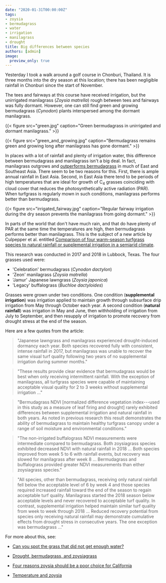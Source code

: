```yaml
---
date: "2020-01-31T00:00:00Z"
tags:
- zoysia
- bermudagrass
- water
- irrigation
- manilagrass
- drought
title: Big differences between species
authors: [admin]
image:
  preview_only: true
---
```


Yesterday I took a walk around a golf course in Chonburi, Thailand. It is three months into the dry season at this location; there has been negligible rainfall in Chonburi since the start of November. 

The tees and fairways at this course have received irrigation, but the unirrigated manilagrass (*Zoysia matrella*) rough between tees and fairways was fully dormant. However, one can still find green and growing bermudagrass (*Cynodon*) plants interspersed among the dormant manilagrass.

{{< figure src="green.jpg" caption="Green bermudagrass in unirrigated and dormant manilagrass." >}}

{{< figure src="green_and_growing.jpg" caption="Bermudagrass remains green and growing long after manilagrass has gone dormant." >}}

In places with a lot of rainfall and plenty of irrigation water, this difference between bermudagrass and manilagrass isn't a big deal. In fact, manilagrass outgrows and [outperforms bermudagrass](http://www.files.asianturfgrass.com/201305_manilagrass_links_turf.pdf) in much of East and Southeast Asia. There seem to be two reasons for this. First, there is ample annual rainfall in East Asia. Second, in East Asia there tend to be periods of high temperatures that are ideal for growth of C<sub>4</sub> grasses coinciding with cloud cover that reduces the photosynthetically active radiation (PAR). When turfgrass is regularly mown in such conditions, manilagrass performs better than bermudagrass.

{{< figure src="irrigated_fairway.jpg" caption="Regular fairway irrigation during the dry season prevents the manilagrass from going dormant." >}}

In parts of the world that don't have much rain, and that do have plenty of PAR at the same time the temperatures are high, then bermudagrass performs better than manilagrass. This is the subject of a new article by Culpepper et al. entitled  [Comparison of four warm-season turfgrass species to natural rainfall or supplemental irrigation in a semiarid climate](https://doi.org/10.1002/agg2.20011).

This research was conducted in 2017 and 2018 in Lubbock, Texas. The four grasses used were:

* 'Celebration' bermudagrass (*Cynodon dactylon*)
* 'Zeon' manilagrass (*Zoysia matrella*)
* 'Jamur' Japanese lawngrass (*Zoysia japonica*)
* 'Legacy' buffalograss (*Buchloe dactyloides*)

Grasses were grown under two conditions. One condition (**supplemental irrigation**) was irrigation applied to maintain growth through subsurface drip irrigation from May through October each year. A second condition (**natural rainfall**) was irrigation in May and June, then withholding of irrigation from July to September, and then resupply of irrigation to promote recovery from drought stress at the end of the season.

Here are a few quotes from the article:

> "Japanese lawngrass and manilagrass experienced drought-induced dormancy each year. Both species recovered fully with consistent, intense rainfall in 2017, but manilagrass was unable to recover the same visual turf quality following two years of no supplemental irrigation during summer months."

> "These results provide clear evidence that bermudagrass would be best when only receiving intermittent rainfall. With the exception of manilagrass, all turfgrass species were capable of maintaining acceptable visual quality for 2 to 3 weeks without supplemental irrigation ..."

> "Bermudagrass NDVI [normalized difference vegetation index---used in this study as a measure of leaf firing and drought] rarely exhibited differences between supplemental irrigation and natural rainfall in both years. As noted in previous research this result demonstrates the ability of bermudagrass to maintain healthy turfgrass canopy under a range of soil moisture and environmental conditions."

> "The non-irrigated buffalograss NDVI measurements were intermediate compared to bermudagrass. Both zoysiagrass species exhibited decreased NDVI with natural rainfall in 2018 ... Both species improved from week 5 to 6 with rainfall events, but recovery was slowed for manilagrass after week 8 ... Bermudagrass and buffalograss provided greater NDVI measurements than either zoysiagrass species." 

> "All species, other than bermudagrass, receiving only natural rainfall fell below the acceptable level of 6 by week 4 and those species required increased rainfall toward the end of the season to regain acceptable turf quality. Manilagrass started the 2018 season below acceptable levels and never recovered to acceptable turf quality. In contrast, supplemental irrigation helped maintain similar turf quality from week to week through 2018 ... Reduced recovery potential from species only receiving natural rainfall may demonstrate cumulative effects from drought stress in consecutive years. The one exception was bermudagrass ..."

For more about this, see:

* [Can you spot the grass that did not get enough water?](https://www.asianturfgrass.com/2019-01-21-can-you-spot-the-grass/)

* [Drought, bermudagrass, and zoysiagrass](https://www.asianturfgrass.com/2018-10-15-drought-bermudagrass-zoysiagrass/)

* [Four reasons zoysia should be a poor choice for California](https://www.asianturfgrass.com/2018-10-15-four-reasons-zoysia-poor-choice-california/)

* [Temperature and zoysia](https://www.asianturfgrass.com/2018-07-23-temperature-and-zoysia/)


